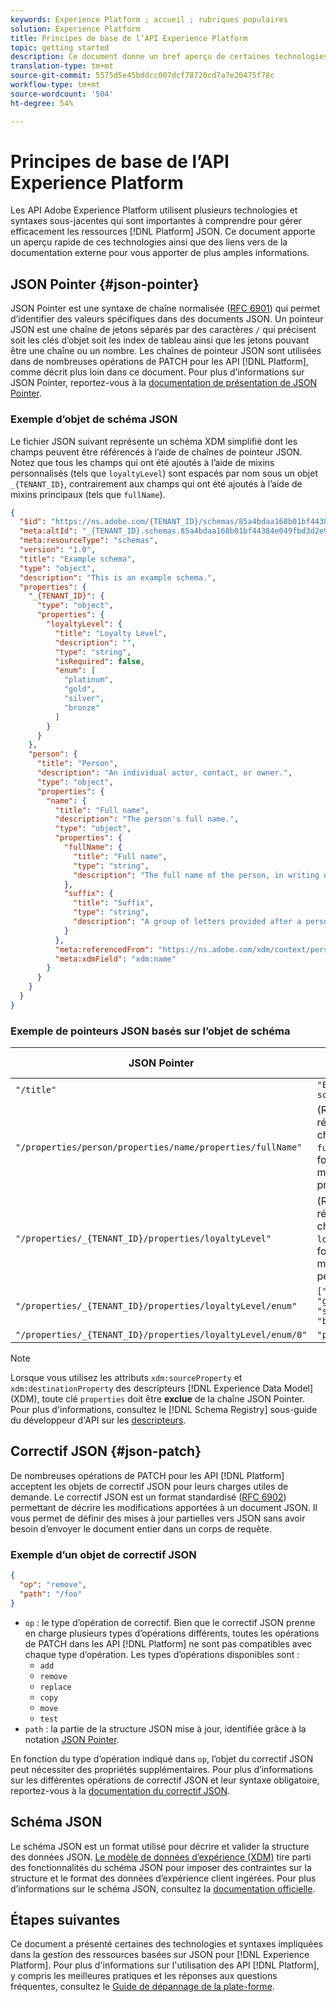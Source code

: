 ```yaml
---
keywords: Experience Platform ; accueil ; rubriques populaires
solution: Experience Platform
title: Principes de base de l’API Experience Platform
topic: getting started
description: Ce document donne un bref aperçu de certaines technologies et syntaxes sous-jacentes impliquées dans les API Experience Platform.
translation-type: tm+mt
source-git-commit: 5575d5e45bddcc007dcf78720cd7a7e20475f78c
workflow-type: tm+mt
source-wordcount: '504'
ht-degree: 54%

---
```



# Principes de base de l’API Experience Platform

Les API Adobe Experience Platform utilisent plusieurs technologies et syntaxes sous-jacentes qui sont importantes à comprendre pour gérer efficacement les ressources [!DNL Platform] JSON. Ce document apporte un aperçu rapide de ces technologies ainsi que des liens vers de la documentation externe pour vous apporter de plus amples informations.

## JSON Pointer {#json-pointer}

JSON Pointer est une syntaxe de chaîne normalisée ([RFC 6901](https://tools.ietf.org/html/rfc6901)) qui permet d’identifier des valeurs spécifiques dans des documents JSON. Un pointeur JSON est une chaîne de jetons séparés par des caractères `/` qui précisent soit les clés d’objet soit les index de tableau ainsi que les jetons pouvant être une chaîne ou un nombre. Les chaînes de pointeur JSON sont utilisées dans de nombreuses opérations de PATCH pour les API [!DNL Platform], comme décrit plus loin dans ce document. Pour plus d’informations sur JSON Pointer, reportez-vous à la [documentation de présentation de JSON Pointer](https://rapidjson.org/md_doc_pointer.html).

### Exemple d’objet de schéma JSON

Le fichier JSON suivant représente un schéma XDM simplifié dont les champs peuvent être référencés à l’aide de chaînes de pointeur JSON. Notez que tous les champs qui ont été ajoutés à l’aide de mixins personnalisés (tels que `loyaltyLevel`) sont espacés par nom sous un objet `_{TENANT_ID}`, contrairement aux champs qui ont été ajoutés à l’aide de mixins principaux (tels que `fullName`).

```json
{
  "$id": "https://ns.adobe.com/{TENANT_ID}/schemas/85a4bdaa168b01bf44384e049fbd3d2e9b2ffaca440d35b9",
  "meta:altId": "_{TENANT_ID}.schemas.85a4bdaa168b01bf44384e049fbd3d2e9b2ffaca440d35b9",
  "meta:resourceType": "schemas",
  "version": "1.0",
  "title": "Example schema",
  "type": "object",
  "description": "This is an example schema.",
  "properties": {
    "_{TENANT_ID}": {
      "type": "object",
      "properties": {
        "loyaltyLevel": {
          "title": "Loyalty Level",
          "description": "",
          "type": "string",
          "isRequired": false,
          "enum": [
            "platinum",
            "gold",
            "silver",
            "bronze"
          ]
        }
      }
    },
    "person": {
      "title": "Person",
      "description": "An individual actor, contact, or owner.",
      "type": "object",
      "properties": {
        "name": {
          "title": "Full name",
          "description": "The person's full name.",
          "type": "object",
          "properties": {
            "fullName": {
              "title": "Full name",
              "type": "string",
              "description": "The full name of the person, in writing order most commonly accepted in the language of the name.",
            },
            "suffix": {
              "title": "Suffix",
              "type": "string",
              "description": "A group of letters provided after a person's name to provide additional information. The `suffix` is used at the end of someones name. For example Jr., Sr., M.D., PhD, I, II, III, etc.",
            }
          },
          "meta:referencedFrom": "https://ns.adobe.com/xdm/context/person-name",
          "meta:xdmField": "xdm:name"
        }
      }
    }
  }
}
```

### Exemple de pointeurs JSON basés sur l’objet de schéma

| JSON Pointer | Est résolu sur |
| --- | --- |
| `"/title"` | `"Example schema"` |
| `"/properties/person/properties/name/properties/fullName"` | (Renvoie une référence au champ `fullName`, fourni par un mixin principal.) |
| `"/properties/_{TENANT_ID}/properties/loyaltyLevel"` | (Renvoie une référence au champ `loyaltyLevel`, fourni par un mixin personnalisé.) |
| `"/properties/_{TENANT_ID}/properties/loyaltyLevel/enum"` | `["platinum", "gold", "silver", "bronze"]` |
| `"/properties/_{TENANT_ID}/properties/loyaltyLevel/enum/0"` | `"platinum"` |

>[!NOTE]
>
>Lorsque vous utilisez les attributs `xdm:sourceProperty` et `xdm:destinationProperty` des descripteurs [!DNL Experience Data Model] (XDM), toute clé `properties` doit être **exclue** de la chaîne JSON Pointer. Pour plus d&#39;informations, consultez le [!DNL Schema Registry] sous-guide du développeur d&#39;API sur les [descripteurs](../xdm/api/descriptors.md).

## Correctif JSON {#json-patch}

De nombreuses opérations de PATCH pour les API [!DNL Platform] acceptent les objets de correctif JSON pour leurs charges utiles de demande. Le correctif JSON est un format standardisé ([RFC 6902](https://tools.ietf.org/html/rfc6902)) permettant de décrire les modifications apportées à un document JSON. Il vous permet de définir des mises à jour partielles vers JSON sans avoir besoin d’envoyer le document entier dans un corps de requête.

### Exemple d’un objet de correctif JSON

```json
{
  "op": "remove",
  "path": "/foo"
}
```

* `op` : le type d’opération de correctif. Bien que le correctif JSON prenne en charge plusieurs types d’opérations différents, toutes les opérations de PATCH dans les API [!DNL Platform] ne sont pas compatibles avec chaque type d’opération. Les types d’opérations disponibles sont :
   * `add`
   * `remove`
   * `replace`
   * `copy`
   * `move`
   * `test`
* `path` : la partie de la structure JSON mise à jour, identifiée grâce à la notation [JSON Pointer](#json-pointer).

En fonction du type d’opération indiqué dans `op`, l’objet du correctif JSON peut nécessiter des propriétés supplémentaires. Pour plus d’informations sur les différentes opérations de correctif JSON et leur syntaxe obligatoire, reportez-vous à la [documentation du correctif JSON](http://jsonpatch.com/).

## Schéma JSON

Le schéma JSON est un format utilisé pour décrire et valider la structure des données JSON. [Le modèle de données d’expérience (XDM)](../xdm/home.md) tire parti des fonctionnalités du schéma JSON pour imposer des contraintes sur la structure et le format des données d’expérience client ingérées. Pour plus d’informations sur le schéma JSON, consultez la [documentation officielle](https://json-schema.org/).

## Étapes suivantes

Ce document a présenté certaines des technologies et syntaxes impliquées dans la gestion des ressources basées sur JSON pour [!DNL Experience Platform]. Pour plus d&#39;informations sur l&#39;utilisation des API [!DNL Platform], y compris les meilleures pratiques et les réponses aux questions fréquentes, consultez le [Guide de dépannage de la plate-forme](troubleshooting.md).
